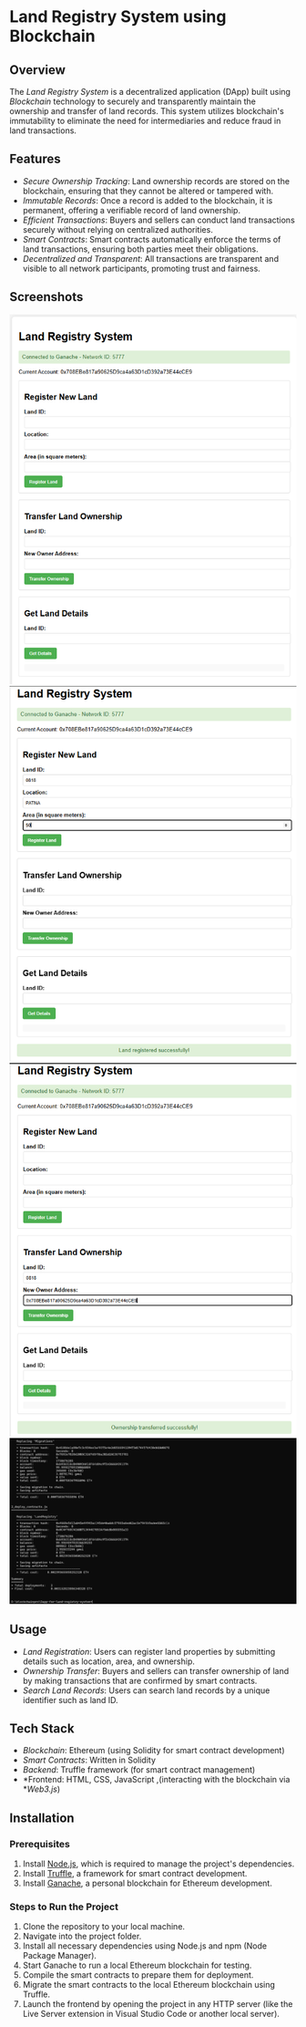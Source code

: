 # Land Registry System using Blockchain

## Overview
The *Land Registry System* is a decentralized application (DApp) built using *Blockchain* technology to securely and transparently maintain the ownership and transfer of land records. This system utilizes blockchain's immutability to eliminate the need for intermediaries and reduce fraud in land transactions.

## Features
- *Secure Ownership Tracking*: Land ownership records are stored on the blockchain, ensuring that they cannot be altered or tampered with.
- *Immutable Records*: Once a record is added to the blockchain, it is permanent, offering a verifiable record of land ownership.
- *Efficient Transactions*: Buyers and sellers can conduct land transactions securely without relying on centralized authorities.
- *Smart Contracts*: Smart contracts automatically enforce the terms of land transactions, ensuring both parties meet their obligations.
- *Decentralized and Transparent*: All transactions are transparent and visible to all network participants, promoting trust and fairness.



## Screenshots

![First Image](images/img_6.png)
![Second Image](images/img_5.png)
![Third Image](images/img_4.png)
![Last Image](images/img_3.png)



## Usage

- *Land Registration*: Users can register land properties by submitting details such as location, area, and ownership.
- *Ownership Transfer*: Buyers and sellers can transfer ownership of land by making transactions that are confirmed by smart contracts.
- *Search Land Records*: Users can search land records by a unique identifier such as land ID.

## Tech Stack
- *Blockchain*: Ethereum (using Solidity for smart contract development)
- *Smart Contracts*: Written in Solidity
- *Backend*: Truffle framework (for smart contract management)
- *Frontend: HTML, CSS, JavaScript ,(interacting with the blockchain via **Web3.js*)



## Installation

### Prerequisites
1. Install [Node.js](https://nodejs.org/), which is required to manage the project's dependencies.
2. Install [Truffle](https://www.trufflesuite.com/truffle), a framework for smart contract development.
3. Install [Ganache](https://www.trufflesuite.com/ganache), a personal blockchain for Ethereum development.

### Steps to Run the Project
1. Clone the repository to your local machine.
2. Navigate into the project folder.
3. Install all necessary dependencies using Node.js and npm (Node Package Manager).
4. Start Ganache to run a local Ethereum blockchain for testing.
5. Compile the smart contracts to prepare them for deployment.
6. Migrate the smart contracts to the local Ethereum blockchain using Truffle.
7. Launch the frontend by opening the project in any HTTP server (like the Live Server extension in Visual Studio Code or another local server).
